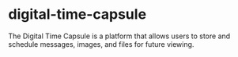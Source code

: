 # digital-time-capsule
The Digital Time Capsule is a platform that allows users to store and schedule messages, images, and files for future viewing.
